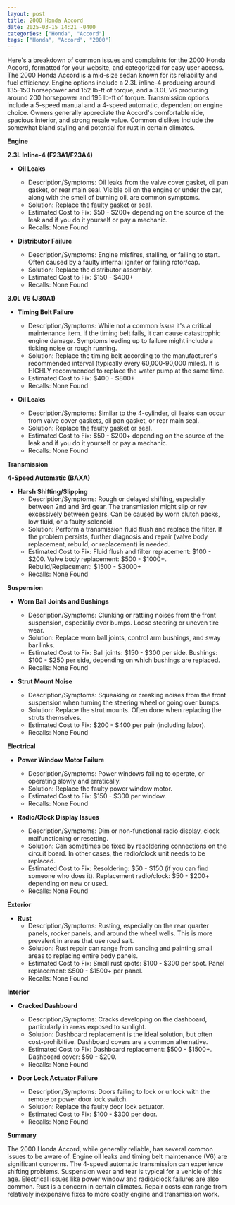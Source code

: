 ```yaml
---
layout: post
title: 2000 Honda Accord
date: 2025-03-15 14:21 -0400
categories: ["Honda", "Accord"]
tags: ["Honda", "Accord", "2000"]
---
```

Here's a breakdown of common issues and complaints for the 2000 Honda Accord, formatted for your website, and categorized for easy user access. The 2000 Honda Accord is a mid-size sedan known for its reliability and fuel efficiency. Engine options include a 2.3L inline-4 producing around 135-150 horsepower and 152 lb-ft of torque, and a 3.0L V6 producing around 200 horsepower and 195 lb-ft of torque. Transmission options include a 5-speed manual and a 4-speed automatic, dependent on engine choice. Owners generally appreciate the Accord's comfortable ride, spacious interior, and strong resale value. Common dislikes include the somewhat bland styling and potential for rust in certain climates.

**Engine**

**2.3L Inline-4 (F23A1/F23A4)**

*   **Oil Leaks**
    *   Description/Symptoms: Oil leaks from the valve cover gasket, oil pan gasket, or rear main seal. Visible oil on the engine or under the car, along with the smell of burning oil, are common symptoms.
    *   Solution: Replace the faulty gasket or seal.
    *   Estimated Cost to Fix: $50 - $200+ depending on the source of the leak and if you do it yourself or pay a mechanic.
    *   Recalls: None Found

*   **Distributor Failure**
    *   Description/Symptoms: Engine misfires, stalling, or failing to start. Often caused by a faulty internal igniter or failing rotor/cap.
    *   Solution: Replace the distributor assembly.
    *   Estimated Cost to Fix: $150 - $400+
    *   Recalls: None Found

**3.0L V6 (J30A1)**

*   **Timing Belt Failure**
    *   Description/Symptoms: While not a common *issue* it's a critical maintenance item. If the timing belt fails, it can cause catastrophic engine damage. Symptoms leading up to failure might include a ticking noise or rough running.
    *   Solution: Replace the timing belt according to the manufacturer's recommended interval (typically every 60,000-90,000 miles).  It is HIGHLY recommended to replace the water pump at the same time.
    *   Estimated Cost to Fix: $400 - $800+
    *   Recalls: None Found

*   **Oil Leaks**
    *   Description/Symptoms: Similar to the 4-cylinder, oil leaks can occur from valve cover gaskets, oil pan gasket, or rear main seal.
    *   Solution: Replace the faulty gasket or seal.
    *   Estimated Cost to Fix: $50 - $200+ depending on the source of the leak and if you do it yourself or pay a mechanic.
    *   Recalls: None Found

**Transmission**

**4-Speed Automatic (BAXA)**

*   **Harsh Shifting/Slipping**
    *   Description/Symptoms:  Rough or delayed shifting, especially between 2nd and 3rd gear. The transmission might slip or rev excessively between gears. Can be caused by worn clutch packs, low fluid, or a faulty solenoid.
    *   Solution: Perform a transmission fluid flush and replace the filter. If the problem persists, further diagnosis and repair (valve body replacement, rebuild, or replacement) is needed.
    *   Estimated Cost to Fix: Fluid flush and filter replacement: $100 - $200. Valve body replacement: $500 - $1000+. Rebuild/Replacement: $1500 - $3000+
    *   Recalls: None Found

**Suspension**

*   **Worn Ball Joints and Bushings**
    *   Description/Symptoms:  Clunking or rattling noises from the front suspension, especially over bumps.  Loose steering or uneven tire wear.
    *   Solution: Replace worn ball joints, control arm bushings, and sway bar links.
    *   Estimated Cost to Fix: Ball joints: $150 - $300 per side.  Bushings: $100 - $250 per side, depending on which bushings are replaced.
    *   Recalls: None Found

*   **Strut Mount Noise**
    *   Description/Symptoms: Squeaking or creaking noises from the front suspension when turning the steering wheel or going over bumps.
    *   Solution: Replace the strut mounts.  Often done when replacing the struts themselves.
    *   Estimated Cost to Fix: $200 - $400 per pair (including labor).
    *   Recalls: None Found

**Electrical**

*   **Power Window Motor Failure**
    *   Description/Symptoms: Power windows failing to operate, or operating slowly and erratically.
    *   Solution: Replace the faulty power window motor.
    *   Estimated Cost to Fix: $150 - $300 per window.
    *   Recalls: None Found

*   **Radio/Clock Display Issues**
    *   Description/Symptoms: Dim or non-functional radio display, clock malfunctioning or resetting.
    *   Solution: Can sometimes be fixed by resoldering connections on the circuit board. In other cases, the radio/clock unit needs to be replaced.
    *   Estimated Cost to Fix: Resoldering: $50 - $150 (if you can find someone who does it). Replacement radio/clock: $50 - $200+ depending on new or used.
    *   Recalls: None Found

**Exterior**

*   **Rust**
    *   Description/Symptoms: Rusting, especially on the rear quarter panels, rocker panels, and around the wheel wells. This is more prevalent in areas that use road salt.
    *   Solution: Rust repair can range from sanding and painting small areas to replacing entire body panels.
    *   Estimated Cost to Fix: Small rust spots: $100 - $300 per spot.  Panel replacement: $500 - $1500+ per panel.
    *   Recalls: None Found

**Interior**

*   **Cracked Dashboard**
    *   Description/Symptoms: Cracks developing on the dashboard, particularly in areas exposed to sunlight.
    *   Solution: Dashboard replacement is the ideal solution, but often cost-prohibitive. Dashboard covers are a common alternative.
    *   Estimated Cost to Fix: Dashboard replacement: $500 - $1500+. Dashboard cover: $50 - $200.
    *   Recalls: None Found

*   **Door Lock Actuator Failure**
    *   Description/Symptoms: Doors failing to lock or unlock with the remote or power door lock switch.
    *   Solution: Replace the faulty door lock actuator.
    *   Estimated Cost to Fix: $100 - $300 per door.
    *   Recalls: None Found

**Summary**

The 2000 Honda Accord, while generally reliable, has several common issues to be aware of. Engine oil leaks and timing belt maintenance (V6) are significant concerns. The 4-speed automatic transmission can experience shifting problems. Suspension wear and tear is typical for a vehicle of this age. Electrical issues like power window and radio/clock failures are also common. Rust is a concern in certain climates. Repair costs can range from relatively inexpensive fixes to more costly engine and transmission work.

